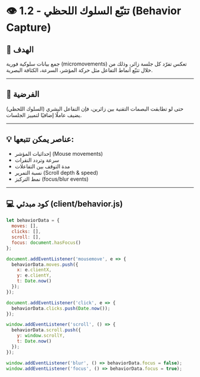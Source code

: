 # 👁️ 1.2 - تتبّع السلوك اللحظي (Behavior Capture)

## 🎯 الهدف
جمع بيانات سلوكية فورية (micromovements) تعكس تفرّد كل جلسة زائر، وذلك من خلال تتبّع أنماط التفاعل مثل حركة المؤشر، السرعة، الكثافة البصرية.

---

## 🧪 الفرضية
حتى لو تطابقت البصمات التقنية بين زائرين، فإن التفاعل البشري (السلوك اللحظي) يضيف عاملًا إضافيًا لتمييز الجلسات.

---

## 💡 عناصر يمكن تتبعها:

- إحداثيات المؤشر (Mouse movements)
- سرعة وتردد النقرات
- مدة التوقف بين التفاعلات
- نسبة التمرير (Scroll depth & speed)
- نمط التركيز (focus/blur events)

---

## 💻 كود مبدئي (client/behavior.js)

```js
let behaviorData = {
  moves: [],
  clicks: [],
  scroll: [],
  focus: document.hasFocus()
};

document.addEventListener('mousemove', e => {
  behaviorData.moves.push({
    x: e.clientX,
    y: e.clientY,
    t: Date.now()
  });
});

document.addEventListener('click', e => {
  behaviorData.clicks.push(Date.now());
});

window.addEventListener('scroll', () => {
  behaviorData.scroll.push({
    y: window.scrollY,
    t: Date.now()
  });
});

window.addEventListener('blur', () => behaviorData.focus = false);
window.addEventListener('focus', () => behaviorData.focus = true);
